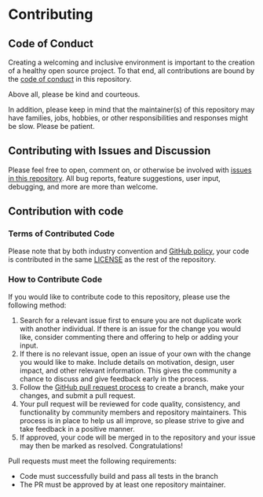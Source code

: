 # Contributing

## Code of Conduct

Creating a welcoming and inclusive environment is important to the creation of
a healthy open source project.
To that end, all contributions are bound by the
[code of conduct](CODE_OF_CONDUCT.md) in this repository.

Above all, please be kind and courteous.

In addition, please keep in mind that the maintainer(s) of this repository may
have families, jobs, hobbies, or other responsibilities and responses might be
slow. Please be patient.

## Contributing with Issues and Discussion

Please feel free to open, comment on, or otherwise be involved with
[issues in this repository](https://github.com/CBielstein/AprsWeather/issues).
All bug reports, feature suggestions, user input, debugging, and more are more
than welcome.

## Contribution with code

### Terms of Contributed Code

Please note that by both industry convention and
[GitHub policy](https://help.github.com/en/github/site-policy/github-terms-of-service#6-contributions-under-repository-license),
your code is contributed in the same [LICENSE](LICENSE) as the rest of the repository.

### How to Contribute Code

If you would like to contribute code to this repository, please use the
following method:

1. Search for a relevant issue first to ensure you are not duplicate work with
another individual. If there is an issue for the change you would like,
consider commenting there and offering to help or adding your input.
1. If there is no relevant issue, open an issue of your own with the change you
would like to make. Include details on motivation, design, user impact, and
other relevant information. This gives the community a chance to discuss and
give feedback early in the process.
1. Follow the [GitHub pull request process](https://help.github.com/en/github/collaborating-with-issues-and-pull-requests/about-pull-requests)
to create a branch, make your changes, and submit a pull request.
1. Your pull request will be reviewed for code quality, consistency, and
functionality by community members and repository maintainers. This process is
in place to help us all improve, so please strive to give and take feedback in
a positive manner.
1. If approved, your code will be merged in to the repository and your issue
may then be marked as resolved. Congratulations!

Pull requests must meet the following requirements:

* Code must successfully build and pass all tests in the branch
* The PR must be approved by at least one repository maintainer.
